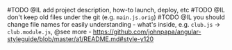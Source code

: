 #TODO @IL add project description, how-to launch, deploy, etc
#TODO @IL don't keep old files under the git (e.g. `main.js.orig`)
#TODO @IL you should change file names for easily understanding - what's inside, e.g. `club.js` -> `club.module.js`, @see more - https://github.com/johnpapa/angular-styleguide/blob/master/a1/README.md#style-y120